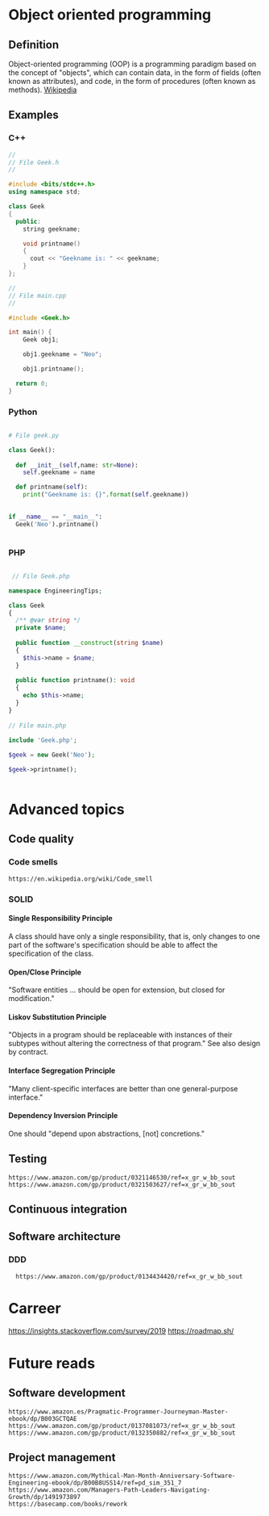 # Object oriented programming
## Definition
  Object-oriented programming (OOP) is a programming paradigm based on the concept of "objects", which can contain data, in the form of fields (often known as attributes), and code, in the form of procedures (often known as methods). [Wikipedia](https://en.wikipedia.org/wiki/Object-oriented_programming)
## Examples
### C++

```c++
//
// File Geek.h
//

#include <bits/stdc++.h> 
using namespace std; 

class Geek 
{ 
  public: 
	string geekname; 

	void printname() 
	{ 
	  cout << "Geekname is: " << geekname; 
	} 
}; 

//
// File main.cpp
//

#include <Geek.h> 

int main() { 
	Geek obj1; 

	obj1.geekname = "Neo"; 

	obj1.printname(); 

  return 0; 
} 
```

### Python
```python

# File geek.py

class Geek():
    
  def __init__(self,name: str=None):
    self.geekname = name

  def printname(self):
    print("Geekname is: {}".format(self.geekname))
      

if __name__ == "__main__":
  Geek('Neo').printname()
  
```

### PHP
```php

 // File Geek.php

namespace EngineeringTips;

class Geek 
{
  /** @var string */
  private $name;
  
  public function __construct(string $name) 
  {
    $this->name = $name;
  }
  
  public function printname(): void 
  {
    echo $this->name;
  }
}
    
// File main.php
  
include 'Geek.php';

$geek = new Geek('Neo');

$geek->printname();
  
```

# Advanced topics
## Code quality
### Code smells 
    https://en.wikipedia.org/wiki/Code_smell
### SOLID
#### Single Responsibility Principle
  A class should have only a single responsibility, that is, only changes to one part of the software's specification should be able to affect the specification of the class.
    
#### Open/Close Principle
  "Software entities ... should be open for extension, but closed for modification."

#### Liskov Substitution Principle
  "Objects in a program should be replaceable with instances of their subtypes without altering the correctness of that program." See also design by contract.

#### Interface Segregation Principle
  "Many client-specific interfaces are better than one general-purpose interface."

#### Dependency Inversion Principle
  One should "depend upon abstractions, [not] concretions."

## Testing
    https://www.amazon.com/gp/product/0321146530/ref=x_gr_w_bb_sout
    https://www.amazon.com/gp/product/0321503627/ref=x_gr_w_bb_sout
## Continuous integration

## Software architecture
### DDD
      https://www.amazon.com/gp/product/0134434420/ref=x_gr_w_bb_sout

# Carreer
  https://insights.stackoverflow.com/survey/2019
  https://roadmap.sh/


# Future reads
## Software development
    https://www.amazon.es/Pragmatic-Programmer-Journeyman-Master-ebook/dp/B003GCTQAE
    https://www.amazon.com/gp/product/0137081073/ref=x_gr_w_bb_sout
    https://www.amazon.com/gp/product/0132350882/ref=x_gr_w_bb_sout
## Project management
    https://www.amazon.com/Mythical-Man-Month-Anniversary-Software-Engineering-ebook/dp/B00B8USS14/ref=pd_sim_351_7
    https://www.amazon.com/Managers-Path-Leaders-Navigating-Growth/dp/1491973897
    https://basecamp.com/books/rework
